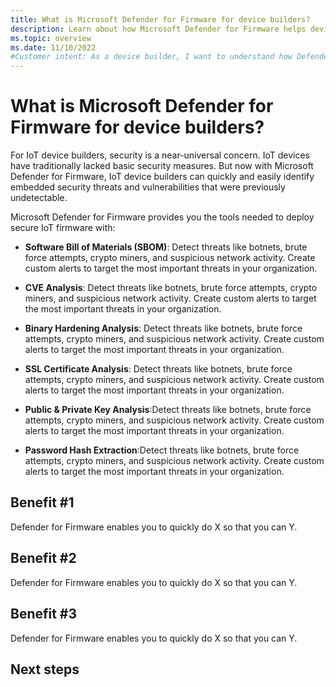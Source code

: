 ```yaml
---
title: What is Microsoft Defender for Firmware for device builders?
description: Learn about how Microsoft Defender for Firmware helps device builders to market and deploy highly secure IoT/OT devices.
ms.topic: overview
ms.date: 11/10/2022
#Customer intent: As a device builder, I want to understand how Defender for Firmware can help secure my IoT/OT devices and products.
---
```


# What is Microsoft Defender for Firmware for device builders?

For IoT device builders, security is a near-universal concern. IoT devices have traditionally lacked basic security measures. But now with Microsoft Defender for Firmware, IoT device builders can quickly and easily identify embedded security threats and vulnerabilities that were previously undetectable.

Microsoft Defender for Firmware provides you the tools needed to deploy secure IoT firmware with:

- **Software Bill of Materials (SBOM)**: Detect threats like botnets, brute force attempts, crypto miners, and suspicious network activity. Create custom alerts to target the most important threats in your organization. 

- **CVE Analysis**: Detect threats like botnets, brute force attempts, crypto miners, and suspicious network activity. Create custom alerts to target the most important threats in your organization. 

- **Binary Hardening Analysis**: Detect threats like botnets, brute force attempts, crypto miners, and suspicious network activity. Create custom alerts to target the most important threats in your organization. 

- **SSL Certificate Analysis**: Detect threats like botnets, brute force attempts, crypto miners, and suspicious network activity. Create custom alerts to target the most important threats in your organization. 

- **Public & Private Key Analysis**:Detect threats like botnets, brute force attempts, crypto miners, and suspicious network activity. Create custom alerts to target the most important threats in your organization. 

- **Password Hash Extraction**:Detect threats like botnets, brute force attempts, crypto miners, and suspicious network activity. Create custom alerts to target the most important threats in your organization. 


## Benefit #1

Defender for Firmware enables you to quickly do X so that you can Y.  


## Benefit #2

Defender for Firmware enables you to quickly do X so that you can Y.  

## Benefit #3

Defender for Firmware enables you to quickly do X so that you can Y.  

## Next steps
